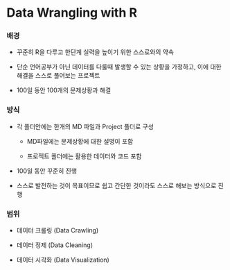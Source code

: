 # Data Wrangling with R

### 배경

* 꾸준히 R을 다루고 한단계 실력을 높이기 위한 스스로와의 약속

* 단순 언어공부가 아닌 데이터를 다룰때 발생할 수 있는 상황을 가정하고, 이에 대한 해결을 스스로 풀어보는 프로젝트

* 100일 동안 100개의 문제상황과 해결

### 방식

* 각 폴더안에는 한개의 MD 파일과 Project 폴더로 구성 

    * MD파일에는 문제상황에 대한 설명이 포함

    * 프로젝트 폴더에는 활용한 데이터와 코드 포함

* 100일 동안 꾸준히 진행

* 스스로 발전하는 것이 목표이므로 쉽고 간단한 것이라도 스스로 해보는 방식으로 진행

### 범위

* 데이터 크롤링 (Data Crawling)

* 데이터 정제 (Data Cleaning)

* 데이터 시각화 (Data Visualization)

